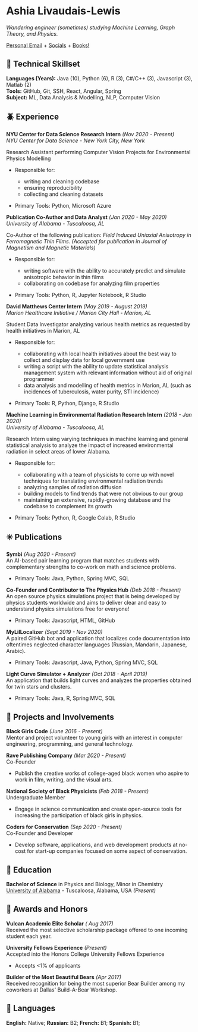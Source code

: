 # Ashia Livaudais-Lewis

_Wandering engineer (sometimes) studying Machine Learning, Graph Theory, and Physics._ 

[Personal Email](mailto:pantagruelspendulum@protonmail.com) + [Socials](https://twitter.com/garg_barg) + [Books!](https://www.goodreads.com/user/show/25702327-ash)

## 🌱 Technical Skillset

**Languages (Years):** Java (10), Python (6), R (3), C#/C++ (3), Javascript (3), Matlab (2) <br>
**Tools:** GitHub, Git, SSH, React, Angular, Spring <br>
**Subject:** ML, Data Analysis & Modelling, NLP, Computer Vision <br>


## 🪲 Experience

**NYU Center for Data Science Research Intern** _(Nov 2020 - Present)_<br>
_NYU Center for Data Science - New York City, New York_ <br>

Research Assistant performing Computer Vision Projects for Environmental Physics Modelling
- Responsible for:
    - writing and cleaning codebase
    - ensuring reproducibility 
    - collecting and cleaning datasets
    
- Primary Tools: Python, Microsoft Azure

**Publication Co-Author and Data Analyst** _(Jan 2020 - May 2020)_ <br>
_University of Alabama - Tuscaloosa, AL_ <br>

Co-Author of the following publication: _Field Induced Uniaxial Anisotropy in Ferromagnetic Thin Films. (Accepted for publication in Journal of Magnetism and Magnetic Materials)_<br>
- Responsible for:
    - writing software with the ability to accurately predict and simulate anisotropic behavior in thin films
    - collaborating on codebase for analyzing film properties
    
- Primary Tools: Python, R, Jupyter Notebook, R Studio

**David Matthews Center Intern** _(May 2019 - August 2019)_ <br>
_Marion Healthcare Initiative / Marion City Hall - Marion, AL_ <br>

Student Data Investigator analyzing various health metrics as requested by health initiatives in Marion, AL
- Responsible for:
  - collaborating with local health initiatives about the best way to collect and display data for local government use
  - writing a script with the ability to update statistical analysis management system with relevant information without aid of original programmer
  - data analysis and modelling of health metrics in Marion, AL (such as incidences of tuberculosis, water purity, STI incidence)
  
- Primary Tools: R, Python, Django, R Studio

**Machine Learning in Environmental Radiation Research Intern** _(2018 - Jan 2020)_ <br>
_University of Alabama - Tuscaloosa, AL_ <br>

Research Intern using varying techniques in machine learning and general statistical analysis to analyze the impact of increased environmental radiation in select areas of lower Alabama. <br>
- Responsible for:
    - collaborating with a team of physicists to come up with novel techniques for translating environmental radiation trends
    - analyzing samples of radiation diffusion
    - building models to find trends that were not obvious to our group
    - maintaining an extensive, rapidly-growing database and the codebase to complement its growth
    
- Primary Tools: Python, R, Google Colab, R Studio
 

## ✳️ Publications

**Symbi** _(Aug 2020 - Present)_ <br>
An AI-based pair learning program that matches students with complementary strengths to co-work on math and science problems.<br>

- Primary Tools: Java, Python, Spring MVC, SQL

**Co-Founder and Contributor to The Physics Hub** _(Deb 2018 - Present)_ <br>
An open source physics simulations project that is being developed by physics students worldwide and aims to deliver clear and easy to understand physics simulations free for everyone! <br>

- Primary Tools: Javascript, HTML, GitHub

**MyLilLocalizer** _(Sept 2019 - Nov 2020)_ <br>
A paired GitHub bot and application that localizes code documentation into oftentimes neglected character languages (Russian, Mandarin, Japanese, Arabic). <br>

- Primary Tools: Javascript, Java, Python, Spring MVC, SQL

**Light Curve Simulator + Analyzer** _(Oct 2018 - April 2019)_<br>
An application that builds light curves and analyzes the properties obtained for twin stars and clusters. <br>

- Primary Tools: Java, R, Spring MVC, SQL


## 🧩 Projects and Involvements

**Black Girls Code** _(June 2016 - Present)_ <br>
Mentor and project volunteer to young girls with an interest in computer engineering, programming, and general technology.

**Rave Publishing Company** _(Mar 2020 - Present)_ <br>
Co-Founder <br>

- Publish the creative works of college-aged black women who aspire to work in film, writing, and the visual arts.

**National Society of Black Physicists** _(Feb 2018 - Present)_ <br>
Undergraduate Member

- Engage in science communication and create open-source tools for increasing the participation of black girls in physics.

**Coders for Conservation** _(Sep 2020 - Present)_ <br>
Co-Founder and Developer

- Develop software, applications, and web development products at no-cost for start-up companies focused on some aspect of conservation. 

## 📗 Education

**Bachelor of Science** in Physics and Biology, Minor in Chemistry <br>
[University of Alabama](https://www.ua.edu/) - Tuscaloosa, Alabama, USA _(Present)_

## 🦚 Awards and Honors

**Vulcan Academic Elite Scholar** _( Aug 2017)_ <br>
Received the most selective scholarship package offered to one incoming student each year.

**University Fellows Experience** _(Present)_ <br>
Accepted into the Honors College University Fellows Experience
- Accepts <1% of applicants

**Builder of the Most Beautiful Bears** _(Apr 2017)_ <br>
Received recognition for being the most superior Bear Builder among my coworkers at Dallas' Build-A-Bear Workshop.

## 🦜 Languages

**English:** Native;
**Russian:** B2;
**French:** B1;
**Spanish:** B1;
